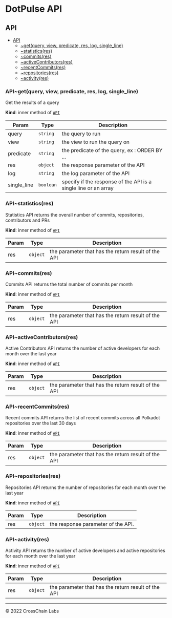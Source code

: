 # DotPulse API

<a name="module_API"></a>

## API

* [API](#module_API)
    * [~get(query, view, predicate, res, log, single_line)](#module_API..get)
    * [~statistics(res)](#module_API..statistics)
    * [~commits(res)](#module_API..commits)
    * [~activeContributors(res)](#module_API..activeContributors)
    * [~recentCommits(res)](#module_API..recentCommits)
    * [~repositories(res)](#module_API..repositories)
    * [~activity(res)](#module_API..activity)

<a name="module_API..get"></a>

### API~get(query, view, predicate, res, log, single_line)
Get the results of a query

**Kind**: inner method of [<code>API</code>](#module_API)  

| Param | Type | Description |
| --- | --- | --- |
| query | <code>string</code> | the query to run |
| view | <code>string</code> | the view to run the query on |
| predicate | <code>string</code> | the predicate of the query, ex : ORDER BY ... |
| res | <code>object</code> | the response parameter of the API |
| log | <code>string</code> | the log parameter of the API |
| single_line | <code>boolean</code> | specify if the response of the API is a single line or an array |

<a name="module_API..statistics"></a>

### API~statistics(res)
Statistics API
returns the overall number of commits, repositories, contributors and PRs

**Kind**: inner method of [<code>API</code>](#module_API)  

| Param | Type | Description |
| --- | --- | --- |
| res | <code>object</code> | the parameter that has the return result of the API |

<a name="module_API..commits"></a>

### API~commits(res)
Commits API
returns the total number of commits per month

**Kind**: inner method of [<code>API</code>](#module_API)  

| Param | Type | Description |
| --- | --- | --- |
| res | <code>object</code> | the parameter that has the return result of the API |

<a name="module_API..activeContributors"></a>

### API~activeContributors(res)
Active Contributors API
returns the number of active developers for each month over the last year

**Kind**: inner method of [<code>API</code>](#module_API)  

| Param | Type | Description |
| --- | --- | --- |
| res | <code>object</code> | the parameter that has the return result of the API |

<a name="module_API..recentCommits"></a>

### API~recentCommits(res)
Recent commits API
returns the list of recent commits across all Polkadot repositories over the last 30 days

**Kind**: inner method of [<code>API</code>](#module_API)  

| Param | Type | Description |
| --- | --- | --- |
| res | <code>object</code> | the parameter that has the return result of the API |

<a name="module_API..repositories"></a>

### API~repositories(res)
Repositories API
returns the number of repositories for each month over the last year

**Kind**: inner method of [<code>API</code>](#module_API)  

| Param | Type | Description |
| --- | --- | --- |
| res | <code>object</code> | the response parameter of the API. |

<a name="module_API..activity"></a>

### API~activity(res)
Activity API
returns the number of active developers and active repositories for each month over the last year

**Kind**: inner method of [<code>API</code>](#module_API)  

| Param | Type | Description |
| --- | --- | --- |
| res | <code>object</code> | the parameter that has the return result of the API |


* * *

&copy; 2022 CrossChain Labs